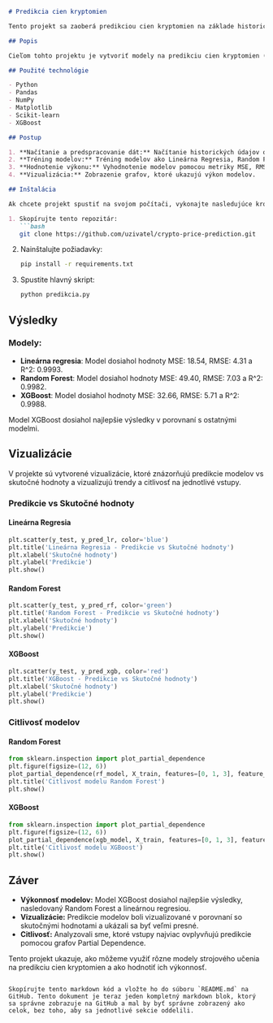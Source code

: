 
```markdown
# Predikcia cien kryptomien

Tento projekt sa zaoberá predikciou cien kryptomien na základe historických údajov pomocou rôznych strojových modelov, ako je lineárna regresia, Random Forest a XGBoost.

## Popis

Cieľom tohto projektu je vytvoriť modely na predikciu cien kryptomien (ako Bitcoin, Ethereum, atď.) na základe historických dát. V projekte sú použité rôzne prístupy strojového učenia s cieľom dosiahnuť čo najpresnejšie predikcie.

## Použité technológie

- Python
- Pandas
- NumPy
- Matplotlib
- Scikit-learn
- XGBoost

## Postup

1. **Načítanie a predspracovanie dát:** Načítanie historických údajov o cenách kryptomien.
2. **Tréning modelov:** Tréning modelov ako Lineárna Regresia, Random Forest a XGBoost.
3. **Hodnotenie výkonu:** Vyhodnotenie modelov pomocou metriky MSE, RMSE a R^2.
4. **Vizualizácia:** Zobrazenie grafov, ktoré ukazujú výkon modelov.

## Inštalácia

Ak chcete projekt spustiť na svojom počítači, vykonajte nasledujúce kroky:

1. Skopírujte tento repozitár:
   ```bash
   git clone https://github.com/uzivatel/crypto-price-prediction.git
   ```

2. Nainštalujte požiadavky:
   ```bash
   pip install -r requirements.txt
   ```

3. Spustite hlavný skript:
   ```bash
   python predikcia.py
   ```

## Výsledky

### Modely:
- **Lineárna regresia**: Model dosiahol hodnoty MSE: 18.54, RMSE: 4.31 a R^2: 0.9993.
- **Random Forest**: Model dosiahol hodnoty MSE: 49.40, RMSE: 7.03 a R^2: 0.9982.
- **XGBoost**: Model dosiahol hodnoty MSE: 32.66, RMSE: 5.71 a R^2: 0.9988.

Model XGBoost dosiahol najlepšie výsledky v porovnaní s ostatnými modelmi.

## Vizualizácie

V projekte sú vytvorené vizualizácie, ktoré znázorňujú predikcie modelov vs skutočné hodnoty a vizualizujú trendy a citlivosť na jednotlivé vstupy.

### Predikcie vs Skutočné hodnoty

#### Lineárna Regresia
```python
plt.scatter(y_test, y_pred_lr, color='blue')
plt.title('Lineárna Regresia - Predikcie vs Skutočné hodnoty')
plt.xlabel('Skutočné hodnoty')
plt.ylabel('Predikcie')
plt.show()
```

#### Random Forest
```python
plt.scatter(y_test, y_pred_rf, color='green')
plt.title('Random Forest - Predikcie vs Skutočné hodnoty')
plt.xlabel('Skutočné hodnoty')
plt.ylabel('Predikcie')
plt.show()
```

#### XGBoost
```python
plt.scatter(y_test, y_pred_xgb, color='red')
plt.title('XGBoost - Predikcie vs Skutočné hodnoty')
plt.xlabel('Skutočné hodnoty')
plt.ylabel('Predikcie')
plt.show()
```

### Citlivosť modelov

#### Random Forest
```python
from sklearn.inspection import plot_partial_dependence
plt.figure(figsize=(12, 6))
plot_partial_dependence(rf_model, X_train, features=[0, 1, 3], feature_names=X.columns, grid_resolution=50)
plt.title('Citlivosť modelu Random Forest')
plt.show()
```

#### XGBoost
```python
from sklearn.inspection import plot_partial_dependence
plt.figure(figsize=(12, 6))
plot_partial_dependence(xgb_model, X_train, features=[0, 1, 3], feature_names=X.columns, grid_resolution=50)
plt.title('Citlivosť modelu XGBoost')
plt.show()
```

## Záver

- **Výkonnosť modelov:** Model XGBoost dosiahol najlepšie výsledky, nasledovaný Random Forest a lineárnou regresiou.
- **Vizualizácie:** Predikcie modelov boli vizualizované v porovnaní so skutočnými hodnotami a ukázali sa byť veľmi presné.
- **Citlivosť:** Analyzovali sme, ktoré vstupy najviac ovplyvňujú predikcie pomocou grafov Partial Dependence.

Tento projekt ukazuje, ako môžeme využiť rôzne modely strojového učenia na predikciu cien kryptomien a ako hodnotiť ich výkonnosť.

```

Skopírujte tento markdown kód a vložte ho do súboru `README.md` na GitHub. Tento dokument je teraz jeden kompletný markdown blok, ktorý sa správne zobrazuje na GitHub a mal by byť správne zobrazený ako celok, bez toho, aby sa jednotlivé sekcie oddelili.
